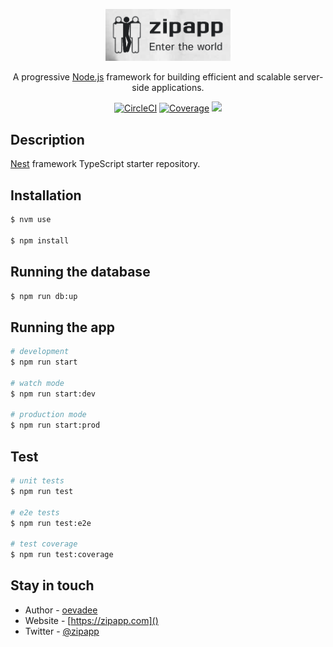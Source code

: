 <p align="center">
  <img src="./assets/images/logo.png" width="200" alt="Nest Logo" />
</p>

  <p align="center">A progressive <a href="http://nodejs.org" target="_blank">Node.js</a> framework for building efficient and scalable server-side applications.</p>
    <p align="center">
<a href="https://circleci.com/gh/nestjs/nest" target="_blank"><img src="https://img.shields.io/circleci/build/github/nestjs/nest/master" alt="CircleCI" /></a>
<a href="https://coveralls.io/github/nestjs/nest?branch=master" target="_blank"><img src="https://coveralls.io/repos/github/nestjs/nest/badge.svg?branch=master#9" alt="Coverage" /></a>
<a href="" target="_blank"><img src="https://img.shields.io/twitter/follow/nestframework.svg?style=social&label=Follow"></a>

</p>

## Description

[Nest](https://github.com/nestjs/nest) framework TypeScript starter repository.

## Installation

```bash
$ nvm use

$ npm install
```

## Running the database

```bash
$ npm run db:up
```

## Running the app

```bash
# development
$ npm run start

# watch mode
$ npm run start:dev

# production mode
$ npm run start:prod
```

## Test

```bash
# unit tests
$ npm run test

# e2e tests
$ npm run test:e2e

# test coverage
$ npm run test:coverage
```

## Stay in touch

- Author - [oevadee](https://github.com/oevadee)
- Website - [https://zipapp.com]()
- Twitter - [@zipapp]()
